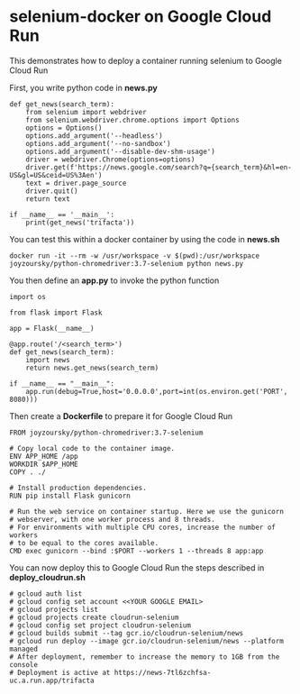 # selenium-docker on Google Cloud Run

This demonstrates how to deploy a container running selenium to Google Cloud Run

First, you write python code in **news.py**

```
def get_news(search_term):
    from selenium import webdriver
    from selenium.webdriver.chrome.options import Options
    options = Options()
    options.add_argument('--headless')
    options.add_argument('--no-sandbox')
    options.add_argument('--disable-dev-shm-usage')
    driver = webdriver.Chrome(options=options)
    driver.get(f'https://news.google.com/search?q={search_term}&hl=en-US&gl=US&ceid=US%3Aen')
    text = driver.page_source
    driver.quit()
    return text

if __name__ == '__main__':
    print(get_news('trifacta'))
```

You can test this within a docker container by using the code in **news.sh**

```
docker run -it --rm -w /usr/workspace -v $(pwd):/usr/workspace joyzoursky/python-chromedriver:3.7-selenium python news.py
```

You then define an **app.py** to invoke the python function

```
import os

from flask import Flask

app = Flask(__name__)

@app.route('/<search_term>')
def get_news(search_term):
    import news
    return news.get_news(search_term)

if __name__ == "__main__":
    app.run(debug=True,host='0.0.0.0',port=int(os.environ.get('PORT', 8080)))
```

Then create a **Dockerfile** to prepare it for Google Cloud Run

```
FROM joyzoursky/python-chromedriver:3.7-selenium

# Copy local code to the container image.
ENV APP_HOME /app
WORKDIR $APP_HOME
COPY . ./

# Install production dependencies.
RUN pip install Flask gunicorn

# Run the web service on container startup. Here we use the gunicorn
# webserver, with one worker process and 8 threads.
# For environments with multiple CPU cores, increase the number of workers
# to be equal to the cores available.
CMD exec gunicorn --bind :$PORT --workers 1 --threads 8 app:app
```

You can now deploy this to Google Cloud Run the steps described in **deploy_cloudrun.sh**

```
# gcloud auth list
# gcloud config set account <<YOUR GOOGLE EMAIL>
# gcloud projects list
# gcloud projects create cloudrun-selenium
# gcloud config set project cloudrun-selenium
# gcloud builds submit --tag gcr.io/cloudrun-selenium/news
# gcloud run deploy --image gcr.io/cloudrun-selenium/news --platform managed
# After deployment, remember to increase the memory to 1GB from the console
# Deployment is active at https://news-7tl6zchfsa-uc.a.run.app/trifacta
```
